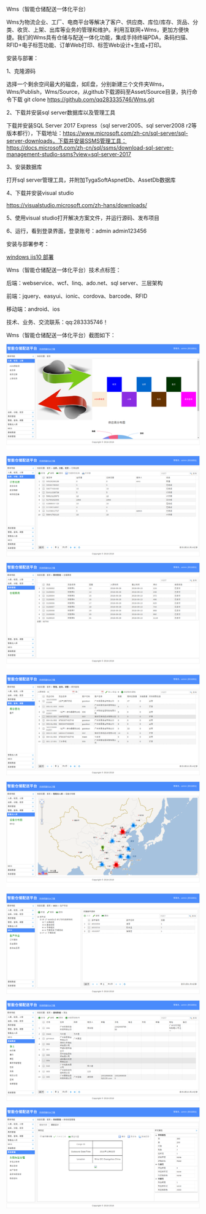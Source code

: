 ﻿Wms（智能仓储配送一体化平台）

Wms为物流企业、工厂、电商平台等解决了客户、供应商、库位/库存、货品、分类、收货、上架、出库等业务的管理和维护。利用互联网+Wms，更加方便快捷。我们的Wms具有仓储与配送一体化功能，集成手持终端PDA，条码扫描、RFID+电子标签功能、订单Web打印、标签Web设计+生成+打印。

安装与部署：

1、克隆源码

选择一个剩余空间最大的磁盘，如E盘，分别新建三个文件夹Wms，Wms/Publish，Wms/Source，从github下载源码至Asset/Source目录，执行命令下载
git clone https://github.com/qq283335746/Wms.git

2、下载并安装sql server数据库以及管理工具

下载并安装SQL Server 2017 Express（sql server2005、sql server2008 r2等版本都行），下载地址：https://www.microsoft.com/zh-cn/sql-server/sql-server-downloads，下载并安装SSMS管理工具：https://docs.microsoft.com/zh-cn/sql/ssms/download-sql-server-management-studio-ssms?view=sql-server-2017

3、安装数据库

打开sql server管理工具，并附加TygaSoftAspnetDb、AssetDb数据库

4、下载并安装visual studio

https://visualstudio.microsoft.com/zh-hans/downloads/

5、使用visual studio打开解决方案文件，并运行源码、发布项目

6、运行，看到登录界面，登录账号：admin  admin123456

安装与部署参考：

[windows iis10 部署](./docs/Win10.md)

Wms（智能仓储配送一体化平台）技术点标签：

后端：webservice、wcf、linq、ado.net、sql server、三层架构

前端：jquery、easyui、ionic、cordova、barcode、RFID

移动端：android、ios

技术、业务、交流联系：qq:283335746！

Wms（智能仓储配送一体化平台）截图如下：

![image](./images/wms001.png)

![image](./images/wms002.png)

![image](./images/wms003.png)

![image](./images/wms004.png)

![image](./images/wms005.png)

![image](./images/wms006.png)

![image](./images/wms007.png)

![image](./images/wms008.png)
